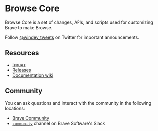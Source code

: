 # Browse Core

Browse Core is a set of changes, APIs, and scripts used for customizing Brave to make Browse.

Follow [@windev_tweets](https://twitter.com/windev_tweets) on Twitter for important announcements.

## Resources

- [Issues](https://github.com/windevstudios/braveplustwo/issues)
- [Releases](https://github.com/windevstudios/braveplustwo/releases)
- [Documentation wiki](https://github.com/windevstudios/braveplustwo/wiki)

## Community

You can ask questions and interact with the community in the following
locations:
- [Brave Community](https://community.brave.com/)
- [`community`](https://bravesoftware.slack.com) channel on Brave Software's Slack

